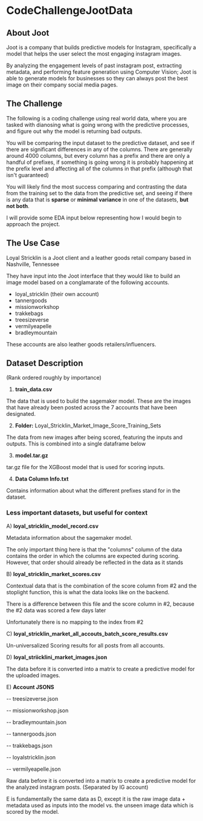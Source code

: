 # CodeChallengeJootData

## About Joot
Joot is a company that builds predictive models for Instagram, specifically a model that helps the user select the most engaging instagram images. 

By analyzing the engagement levels of past instagram post, extracting metadata, and performing feature generation using Computer Vision; Joot is able to generate models for businesses so they can always post the best image on their company social media pages. 

## The Challenge
The following is a coding challenge using real world data, where you are tasked with dianosing what is going wrong with the predictive  processes, and figure out why the model is returning bad outputs. 

You will be comparing the input dataset to the predictive dataset, and see if there are significant differences in any of the columns. There are generally around 4000 columns, but every column has a prefix and there are only a handful of prefixes, if something is going wrong it is probably happening at the prefix level and affecting all of the columns in that prefix (although that isn't guaranteed)

You will likely find the most success comparing and contrasting the data from the training set to the data from the predictive set, and seeing if there is any data that is **sparse** or **minimal variance** in one of the datasets, **but not both**. 

I will provide some EDA input below representing how I would begin to approach the project. 

## The Use Case





Loyal Stricklin is a Joot client and a leather goods retail company based in Nashville, Tennessee

They have input into the Joot interface that they would like to build an image model based on a conglamarate of the following accounts.
 
*   loyal_stricklin (their own account)
*   tannergoods
*   missionworkshop
*   trakkebags
*   treesizeverse
*   vermilyeapelle
*   bradleymountain

These accounts are also leather goods retailers/influencers. 


## Dataset Description

(Rank ordered roughly by importance)



1.   **train_data.csv**

The data that is used to build the sagemaker model. These are the images that have already been posted across the 7 accounts that have been designated. 


2.   **Folder:** Loyal_Stricklin_Market_Image_Score_Training_Sets

The data from new images after being scored, featuring the inputs and outputs. This is combined into a single dataframe below 

3. **model.tar.gz**

tar.gz file for the XGBoost model that is used for scoring inputs. 

4. **Data Column Info.txt**

Contains information about what the different prefixes stand for in the dataset.


### Less important datasets, but useful for context
A) **loyal_stricklin_model_record.csv**

Metadata information about the sagemaker model. 

The only important thing here is that the "columns" column of the data contains the order in which the columns are expected during scoring. However, that order should already be reflected in the data as it stands 

B) **loyal_stricklin_market_scores.csv**

Contextual data that is the combination of the score column from #2 and the stoplight function, this is what the data looks like on the backend. 

There is a difference between this file and the score column in #2, because the #2 data was scored a few days later 

Unfortunately there is no mapping to the index from #2

C) **loyal_stricklin_market_all_accouts_batch_score_results.csv**

Un-universalized Scoring results for all posts from all accounts. 


D) **loyal_striicklini_market_images.json**

The data before it is converted into a matrix to create a predictive model for the uploaded images.


E) **Account JSONS**

-- treesizeverse.json

-- missionworkshop.json

-- bradleymountain.json

-- tannergoods.json

-- trakkebags.json

-- loyalstricklin.json

-- vermilyeapelle.json

Raw data before it is converted into a matrix to create a predictive model for the analyzed instagram posts. (Separated by IG account)

E is fundamentally the same data as D, except it is the raw image data + metadata used as inputs into the model vs. the unseen image data which is scored by the model. 




